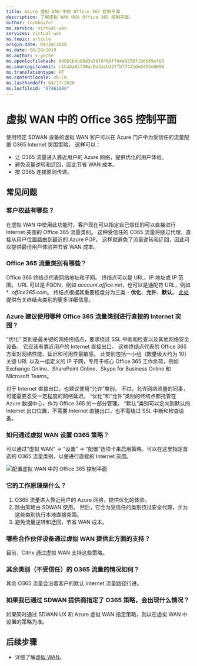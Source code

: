 ```yaml
---
title: Azure 虚拟 WAN 中的 Office 365 控制平面
description: 了解虚拟 WAN 中的 Office 365 控制平面。
author: rockboyfor
ms.service: virtual-wan
services: virtual-wan
ms.topic: article
origin.date: 09/24/2018
ms.date: 06/28/2019
ms.author: v-yeche
ms.openlocfilehash: 04001bda89d3a50f8f89ffd4dd256f19db65ef03
ms.sourcegitcommit: c1ba5a62f30ac0a3acb337fb77431de6493e6096
ms.translationtype: HT
ms.contentlocale: zh-CN
ms.lasthandoff: 04/17/2020
ms.locfileid: "67461880"
---
```

# <a name="office-365-control-plane-in-virtual-wan"></a>虚拟 WAN 中的 Office 365 控制平面

使用特定 SDWAN 设备的虚拟 WAN 客户可以在 Azure 门户中为受信任的流量配置 O365 Internet 突围策略。 这样可以：
- 让 O365 流量进入靠近用户的 Azure 网络，提供优化的用户体验。
- 避免流量逆转和迂回，因此节省 WAN 成本。
- 按 O365 连接原则传递。

## <a name="faqs"></a>常见问题
### <a name="what-is-the-customer-benefit"></a>客户权益有哪些？
在虚拟 WAN 中使用此功能时，客户现在可以指定自己信任的可以直接进行 Internet 突围的 Office 365 流量类别。 这种受信任的 O365 流量将绕过代理，直接从用户位置路由到最近的 Azure POP。 这样就避免了流量逆转和迂回，因此可以提供最佳用户体验并节省 WAN 成本。 

### <a name="what-are-the-office-365-traffic-categories"></a>Office 365 流量类别有哪些？
Office 365 终结点代表网络地址和子网。 终结点可以是 URL、IP 地址或 IP 范围。 URL 可以是 FQDN，例如 *account.office.net*，也可以是通配符 URL，例如 * *.office365.com*。 终结点根据其重要程度分为三类 - **优化**、**允许**、**默认**。 [此处](/office365/enterprise/office-365-network-connectivity-principles#BKMK_Categories)提供有关终结点类别的更多详细信息。

### <a name="which-office-365-traffic-category-is-recommended-by-azure-for-direct-internet-breakout"></a>Azure 建议使用哪种 Office 365 流量类别进行直接的 Internet 突围？
“优化”  类别是最关键的网络终结点，要求绕过 SSL 中断和检查以及其他网络安全设备。 它应该有靠近用户的 Internet 直接出口。 这些终结点代表的 Office 365 方案对网络性能、延迟和可用性最敏感。 此类别包括一小组（数量级大约为 10）关键 URL 以及一组定义的 IP 子网，专用于核心 Office 365 工作负荷，例如 Exchange Online、SharePoint Online、Skype for Business Online 和 Microsoft Teams。

<!--MOONCAKE: CORRECT ON Microsoft Teams--> 

对于 Internet 直接出口，也建议使用“允许”类别。  不过，允许网络流量的同事，可能需要忍受一定程度的网络延迟。 “优化”和“允许”类别的终结点都托管在 Azure 数据中心，作为 Office 365 的一部分管理。 “默认”类别可以定向到默认的 Internet 出口位置，不需要 Internet 直接出口，也不需绕过 SSL 中断和检查设备。

### <a name="how-do-i-set-my-o365-policies-via-virtual-wan"></a>如何通过虚拟 WAN 设置 O365 策略？
可以通过“虚拟 WAN”   ->   “设置” ->   “配置”选项卡来启用策略。可以在这里指定首选的 O365 流量类别，以便进行直接的 Internet 突围。

![配置虚拟 WAN 中的 Office 365 控制平面](media/virtual-wan-office365-overview/configure-office365-control-plane.png)

### <a name="how-does-this-work"></a>它的工作原理是什么？

1. O365 流量进入靠近用户的 Azure 网络，提供优化的体验。
2. 路由策略由 SDWAN 使用。 然后，它会为受信任的类别绕过安全代理，并为这些类别执行本地直接突围。
3. 避免流量逆转和迂回，节省 WAN 成本。

### <a name="which-partner-devices-support-this-via-virtual-wan"></a>哪些合作伙伴设备通过虚拟 WAN 提供此方面的支持？
目前，Citrix 通过虚拟 WAN 支持这些策略。

### <a name="what-happens-to-the-remaining-categories-of-untrusted-o365-traffic"></a>其余类别（不受信任）的 O365 流量的情况如何？
其余 O365 流量会沿着客户的默认 Internet 流量路径行进。

### <a name="what-if-i-have-already-specified-my-o365-policies-via-my-sdwan-provider"></a>如果我已通过 SDWAN 提供商指定了 O365 策略，会出现什么情况？
如果同时通过 SDWAN UX 和 Azure 虚拟 WAN 指定策略，则以在虚拟 WAN 中设置的策略为准。

## <a name="next-steps"></a>后续步骤
- 详细了解[虚拟 WAN](virtual-wan-about.md)。

<!--Update_Description: new articles on virtual wan office365 overview -->
<!--ms.date: 07/01/2019-->